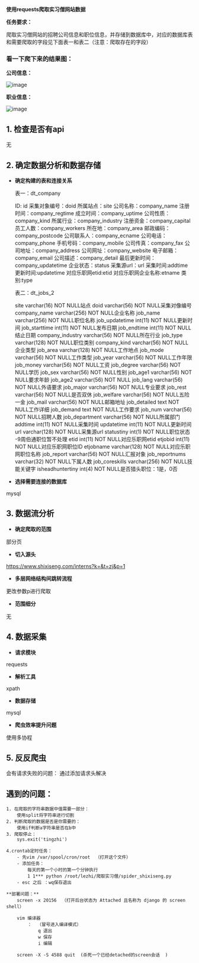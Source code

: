 **使用requests爬取实习僧网站数据**

**任务要求：**

爬取实习僧网站的招聘公司信息和职位信息，并存储到数据库中，对应的数据库表和需要爬取的字段见下面表一和表二（注意：爬取存在的字段）


### 看一下爬下来的结果图：

**公司信息：**

![image](http://paxd6g86d.bkt.clouddn.com/bk/2018-09-19_180559.png)

**职业信息：**

![image](http://paxd6g86d.bkt.clouddn.com/bk/2018-09-19_180711.png)



## 1. 检查是否有api

无

## 2. 确定数据分析和数据存储


- **确定构建的表和连接关系**


    表一：dt_company
    
    ID: id
    采集对象编号：doid
    所属站点：site
    公司名称：company_name
    注册时间：company_regtime
    成立时间：company_uptime
    公司性质：company_kind
    所属行业：company_industry
    注册资金：company_capital
    员工人数：company_workers
    所在地：company_area
    邮政编码：company_postcode
    公司联系人：company_ecname
    公司电话：company_phone
    手机号码：company_mobile
    公司传真：company_fax
    公司地址：company_address
    公司网址：company_website
    电子邮箱：company_email
    公司描述：company_detail
    最后更新时间：company_updatetime
    企业状态：status
    采集源url：url
    采集时间:addtime
    更新时间:updatetime
    对应乐职网etid:etid
    对应乐职网企业名称:etname
    类别:type
    
    
    表二：dt_jobs_2
    
    site  varchar(16) NOT NULL站点
    doid  varchar(56) NOT NULL采集对像编号
    company_name  varchar(256) NOT NULL企业名称
    job_name  varchar(256) NOT NULL职位名称
    job_updatetime  int(11) NOT NULL更新时间
    job_starttime  int(11) NOT NULL发布日期
    job_endtime  int(11) NOT NULL结止日期
    company_industry  varchar(56) NOT NULL所在行业
    job_type  varchar(128) NOT NULL职位类别
    company_kind  varchar(56) NOT NULL企业类型
    job_area  varchar(128) NOT NULL工作地点
    job_mode  varchar(56) NOT NULL工作类型
    job_year  varchar(56) NOT NULL工作年限
    job_money  varchar(56) NOT NULL工资
    job_degree  varchar(56) NOT NULL学历
    job_sex  varchar(56) NOT NULL性别
    job_age1  varchar(56) NOT NULL要求年龄
    job_age2  varchar(56) NOT NULL
    job_lang  varchar(56) NOT NULL外语要求
    job_major  varchar(56) NOT NULL专业要求
    job_rest  varchar(56) NOT NULL是否双休
    job_welfare  varchar(56) NOT NULL五险一金
    job_mail  varchar(56) NOT NULL邮箱地址
    job_detailed  text NOT NULL工作详细
    job_demand text NOT NULL工作要求
    job_num varchar(56) NOT NULL招聘人数
    job_department  varchar(56) NOT NULL所属部门
    addtime int(11) NOT NULL采集时间
    updatetime int(11) NOT NULL更新时间
    url varchar(128) NOT NULL采集源url
    statustiny int(1) NOT NULL职位状态 -9周伯通职位暂不处理
    etid  int(11) NOT NULL对应乐职网etid
    etjobid  int(11) NOT NULL对应乐职网职位ID
    etjobname  varchar(128) NOT NULL对应乐职网职位名称
    job_report  varchar(56) NOT NULL汇报对象
    job_reportnums  varchar(32) NOT NULL下属人数
    job_coreskills  varchar(256) NOT NULL技能关键字
    isheadhuntertiny  int(4) NOT NULL是否猎头职位：1是，0否


- **选择需要连接的数据库**

mysql

## 3. 数据流分析


- **确定爬取的范围**

部分页

- **切入源头**

https://www.shixiseng.com/interns?k=&t=zj&p=1

- **多层网络结构间跳转流程**

更改参数p进行爬取


- **范围细分**

无

## 4. 数据采集


- **请求模块**


requests

- **解析工具**

xpath


- **数据存储**

mysql
- **爬虫效率提升问题**

使用多协程



## 5. 反反爬虫
会有请求失败的问题：
    通过添加请求头解决


## 遇到的问题：
	
	1. 在爬取的字符串数据中值需要一部分：
		使用split将字符串进行切割
	2. 判断爬取的数据是否是你需要的：
		使用if判断a字符串是否在b中
	3. 爬取停止：
		sys.exit('tingzhi')

    4.crontab定时任务：
        - 先vim /var/spool/cron/root  （打开这个文件）
        - 添加任务：
            每天的第一个小时的第一个分钟执行
            1 1*** python /root/lezhi/爬取实习僧/spider_shixiseng.py
        - esc 之后 ：wq保存退出
    
    **部署问题：**
        screen -x 20156  （打开后台状态为 Attached 且名称为 django 的 screen shell）
        
        vim 编译器
            ：  （冒号进入编译模式）
                q 退出
                w 保存
                i 编辑
                
        screen -X -S 4588 quit  (杀死一个已经detached的screen会话  )